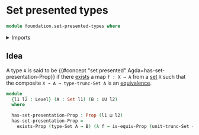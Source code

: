 # Set presented types

```agda
module foundation.set-presented-types where
```

<details><summary>Imports</summary>

```agda
open import foundation.equivalences
open import foundation.existential-quantification
open import foundation.set-truncations
open import foundation.universe-levels

open import foundation-core.function-types
open import foundation-core.propositions
open import foundation-core.sets
```

</details>

## Idea

A type `A` is said to be
{{#concept "set presented" Agda=has-set-presentation-Prop}} if there
[exists](foundation.existential-quantification.md) a map `f : X → A` from a
[set](foundation-core.sets.md) `X` such that the composite
`X → A → type-trunc-Set A` is an [equivalence](foundation.equivalences.md).

```agda
module _
  {l1 l2 : Level} (A : Set l1) (B : UU l2)
  where

  has-set-presentation-Prop : Prop (l1 ⊔ l2)
  has-set-presentation-Prop =
    exists-Prop (type-Set A → B) (λ f → is-equiv-Prop (unit-trunc-Set ∘ f))
```
